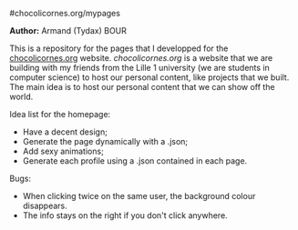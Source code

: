 #chocolicornes.org/mypages

**Author:** Armand (Tydax) BOUR

This is a repository for the pages that I developped for the [chocolicornes.org](http://www.chocolicornes.org/) website.
*chocolicornes.org* is a website that we are building with my friends from the Lille 1 university (we are students in computer science) to host our personal content, like projects that we built. The main idea is to host our personal content that we can show off the world.

Idea list for the homepage:
* Have a decent design;
* Generate the page dynamically with a .json;
* Add sexy animations;
* Generate each profile using a .json contained in each page.

Bugs:
* When clicking twice on the same user, the background colour disappears.
* The info stays on the right if you don't click anywhere.